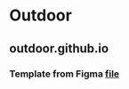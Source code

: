 # Outdoor

## outdoor.github.io

### Template from Figma **[file](https://www.figma.com/file/rLh5UzMWwzP8undBO6FeqH/Outdoor?node-id=1%3A2)**